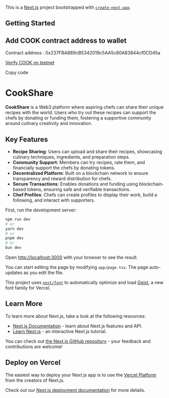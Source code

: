 This is a [Next.js](https://nextjs.org) project bootstrapped with [`create-next-app`](https://nextjs.org/docs/app/api-reference/cli/create-next-app).

## Getting Started

## Add COOK contract address to wallet

Contract address : 0x237FBAB89cB5342019c5AA5c80A83844cf0CD45a

[Verify COOK on testnet](https://explorer.sepolia.mantle.xyz/token/0x237FBAB89cB5342019c5AA5c80A83844cf0CD45a)

Copy code
# CookShare

**CookShare** is a Web3 platform where aspiring chefs can share their unique recipes with the world. Users who try out these recipes can support the chefs by donating or funding them, fostering a supportive community around culinary creativity and innovation.

## Key Features

- **Recipe Sharing**: Users can upload and share their recipes, showcasing culinary techniques, ingredients, and preparation steps.
- **Community Support**: Members can try recipes, rate them, and financially support the chefs by donating tokens.
- **Decentralized Platform**: Built on a blockchain network to ensure transparency and reward distribution for chefs.
- **Secure Transactions**: Enables donations and funding using blockchain-based tokens, ensuring safe and verifiable transactions.
- **Chef Profiles**: Chefs can create profiles to display their work, build a following, and interact with supporters.


First, run the development server:

```bash
npm run dev
# or
yarn dev
# or
pnpm dev
# or
bun dev
```

Open [http://localhost:3000](http://localhost:3000) with your browser to see the result.

You can start editing the page by modifying `app/page.tsx`. The page auto-updates as you edit the file.

This project uses [`next/font`](https://nextjs.org/docs/app/building-your-application/optimizing/fonts) to automatically optimize and load [Geist](https://vercel.com/font), a new font family for Vercel.

## Learn More

To learn more about Next.js, take a look at the following resources:

- [Next.js Documentation](https://nextjs.org/docs) - learn about Next.js features and API.
- [Learn Next.js](https://nextjs.org/learn) - an interactive Next.js tutorial.

You can check out [the Next.js GitHub repository](https://github.com/vercel/next.js) - your feedback and contributions are welcome!

## Deploy on Vercel

The easiest way to deploy your Next.js app is to use the [Vercel Platform](https://vercel.com/new?utm_medium=default-template&filter=next.js&utm_source=create-next-app&utm_campaign=create-next-app-readme) from the creators of Next.js.

Check out our [Next.js deployment documentation](https://nextjs.org/docs/app/building-your-application/deploying) for more details.
